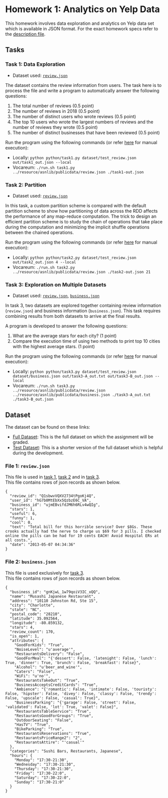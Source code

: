 # Homework 1: Analytics on Yelp Data

This homework involves data exploration and analytics on Yelp data set which is available in JSON format. For the exact homework specs refer to the [description file](Homework%201%20Description.pdf).

## Tasks

### Task 1: Data Exploration

- Dataset used: [```review.json```](#file-1-reviewjson) <br/>

The dataset contains the review information from users. The task here is to process the file and
write a program to automatically answer the following questions: <br/>
1. The total number of reviews (0.5 point) <br/>
2. The number of reviews in 2018 (0.5 point) <br/>
3. The number of distinct users who wrote reviews (0.5 point) <br/>
4. The top 10 users who wrote the largest numbers of reviews and the number of reviews they wrote (0.5 point) <br/>
5. The number of distinct businesses that have been reviewed (0.5 point) <br/>

Run the program using the following commands (or refer [here](../homework-assignment-0/README.md) for manual execution):
- Locally: ```python python/task1.py dataset/test_review.json out/task1_out.json --local```
- Vocareum: ```./run.sh task1.py ../resource/asnlib/publicdata/review.json ./task1-out.json```

### Task 2: Partition

- Dataset used: [```review.json```](#file-1-reviewjson) <br/>

In this task, a custom partition scheme is compared with the default partition scheme to show
how partitioning of data across the RDD affects the performance of any map-reduce computation.
The trick to design an efficient partition scheme is to study the chain of operations that take
place during the computation and minimizing the implicit shuffle operations between the chained
operations.

Run the program using the following commands (or refer [here](../homework-assignment-0/README.md) for manual execution):
- Locally: ```python python/task2.py dataset/test_review.json out/task2_out.json 4 --local```
- Vocareum: ```./run.sh task2.py ../resource/asnlib/publicdata/review.json ./task2-out.json 21```

### Task 3: Exploration on Multiple Datasets

- Dataset used: [```review.json```](#file-1-reviewjson), [```business.json```](#file-2-businessjson) <br/>

In task 3, two datasets are explored together containing review information (```review.json```) 
and business information (```business.json```). This task requires combining results from both 
datasets to arrive at the final results.

A program is developed to answer the following questions:
1. What are the average stars for each city? (1 point)
2. Compare the execution time of using two methods to print top 10 cities with the highest average stars. (1 point)

Run the program using the following commands (or refer [here](../homework-assignment-0/README.md) for manual execution):
- Locally: ```python python/task3.py dataset/test_review.json dataset/business.json out/task3-A_out.txt out/task3-B_out.json --local```
- Vocareum: ```./run.sh task3.py ../resource/asnlib/publicdata/review.json ../resource/asnlib/publicdata/business.json ./task3-A_out.txt ./task3-B_out.json```

## Dataset

The dataset can be found on these links:
- [Full Dataset](https://www.yelp.com/dataset): This is the full dataset on which the assignment will be graded.
- [Test Dataset](https://drive.google.com/drive/folders/1JlRztnGk5LLD8xYvj6Dp5RgG45YGUNuD?usp=sharing): This is a shorter version of the full dataset which is helpful during the development.

### File 1: ```review.json```

This file is used in [task 1](#task-1-data-exploration), [task 2](#task-2-partition) and in [task 3](#task-3-exploration-on-multiple-datasets). <br/>
This file contains rows of json records as shown below. 
```
{
  "review_id": "Q1sbwvVQXV2734tPgoKj4Q",
  "user_id": "hG7b0MtEbXx5QzbzE6C_VA",
  "business_id": "ujmEBvifdJM6h6RLv4wQIg",
  "stars": 1,
  "useful": 6,
  "funny": 1,
  "cool": 0,
  "text": "Total bill for this horrible service? Over $8Gs. These crooks actually had the nerve to charge us $69 for 3 pills. I checked online the pills can be had for 19 cents EACH! Avoid Hospital ERs at all costs.",
  "date": "2013-05-07 04:34:36"
}
```

### File 2: ```business.json```

This file is used exclusively for [task 3](#task-3-exploration-on-multiple-datasets). <br/>
This file contains rows of json records as shown below. 
```
{
  "business_id": "gnKjwL_1w79qoiV3IC_xQQ",
  "name": "Musashi Japanese Restaurant",
  "address": "10110 Johnston Rd, Ste 15",
  "city": "Charlotte",
  "state": "NC",
  "postal_code": "28210",
  "latitude": 35.092564,
  "longitude": -80.859132,
  "stars": 4,
  "review_count": 170,
  "is_open": 1,
  "attributes": {
    "GoodForKids": "True",
    "NoiseLevel": "u'average'",
    "RestaurantsDelivery": "False",
    "GoodForMeal": "{'dessert': False, 'latenight': False, 'lunch': True, 'dinner': True, 'brunch': False, 'breakfast': False}",
    "Alcohol": "u'beer_and_wine'",
    "Caters": "False",
    "WiFi": "u'no'",
    "RestaurantsTakeOut": "True",
    "BusinessAcceptsCreditCards": "True",
    "Ambience": "{'romantic': False, 'intimate': False, 'touristy': False, 'hipster': False, 'divey': False, 'classy': False, 'trendy': False, 'upscale': False, 'casual': True}",
    "BusinessParking": "{'garage': False, 'street': False, 'validated': False, 'lot': True, 'valet': False}",
    "RestaurantsTableService": "True",
    "RestaurantsGoodForGroups": "True",
    "OutdoorSeating": "False",
    "HasTV": "True",
    "BikeParking": "True",
    "RestaurantsReservations": "True",
    "RestaurantsPriceRange2": "2",
    "RestaurantsAttire": "'casual'"
  },
  "categories": "Sushi Bars, Restaurants, Japanese",
  "hours": {
    "Monday": "17:30-21:30",
    "Wednesday": "17:30-21:30",
    "Thursday": "17:30-21:30",
    "Friday": "17:30-22:0",
    "Saturday": "17:30-22:0",
    "Sunday": "17:30-21:0"
  }
}
```

